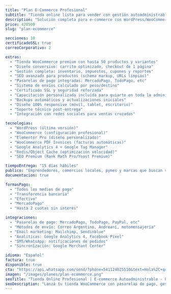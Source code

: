 ```yaml
---
title: "Plan E-Commerce Profesional"
subtitle: "Tienda online lista para vender con gestión autoadministrable"
description: "Solución completa para e-commerce con WordPress/WooCommerce, integraciones avanzadas y diseño optimizado para conversiones. Ideal para vender hasta 50 productos con control total."
price: 428500
slug: "plan-ecommerce"

secciones: 10
certificadoSSL: true
correoCorporativo: 2

extras:
  - "Tienda WooCommerce premium con hasta 50 productos y variantes"
  - "Diseño conversivo: carrito optimizado, checkout de 1 página"
  - "Gestión completa: inventario, impuestos, cupones y reportes"
  - "SEO avanzado para productos (schema markup, URLs limpias)"
  - "Pasarelas de pago integradas: MercadoPago, TodoPago, etc"
  - "Sistema de envíos calculado por peso/destino"
  - "Certificado SSL y seguridad reforzada"
  - "Capacitación personalizada incluida para guiarte en toda la administración de tu ecommerce"
  - "Backups automáticos y actualizaciones iniciales"
  - "Diseño 100% responsive (móvil, tablet, escritorio)"
  - "Soporte técnico post-entrega"
  - "Integración con redes sociales para ventas cruzadas"

tecnologias:
  - "WordPress (última versión)"
  - "WooCommerce (configuración profesional)"
  - "Elementor Pro (diseño personalizado)"
  - "WooCommerce PDF Invoices (facturas automáticas)"
  - "Google Analytics 4 + Google Tag Manager"
  - "Redis/Object Cache (optimización velocidad)"
  - "SEO Premium (Rank Math Pro/Yoast Premium)"

tiempoEntrega: "15 días hábiles"
publico: "Emprendedores, comercios locales, pymes y marcas que buscan vender online 24/7"
documentacion: true

formasPago:
  - "Todos los medios de pago"
  - "Transferencia bancaria"
  - "Efectivo"
  - "MercadoPago"
  - "Hasta 2 cuotas sin interés"

integraciones:
  - "Pasarelas de pago: MercadoPago, TodoPago, PayPal, etc"
  - "Métodos de envío: Correo Argentino, Andreani, motomensajería"
  - "Email marketing: Mailchimp, Sendinblue"
  - "Analíticas: Google Analytics 4, Facebook Pixel"
  - "SMS/WhatsApp: notificaciones de pedidos"
  - "Sincronización: Google Merchant Center"

idioma: "Español"
factura: true
disponible: true
cta: "https://api.whatsapp.com/send/?phone=541124025510&text=Hola%2C+quiero+mi+tienda+online+profesional+con+el+Plan+Ecommerce&type=phone_number&app_absent=0"
imagen: "/images/planes/plan-ecommerce.png"
seoTitle: "Tienda Online Profesional | E-commerce Autoadministrable - Pixelar Studio"
seoDescription: "Lanzá tu tienda WooCommerce con pasarelas de pago, gestión de inventario, SEO avanzado y diseño conversivo. Ideal para vender 50 productos con autonomía total."
---
```

